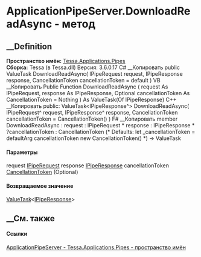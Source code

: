 # ApplicationPipeServer.DownloadReadAsync - метод
##  __Definition
 **Пространство имён:**
[Tessa.Applications.Pipes](N_Tessa_Applications_Pipes.htm)  
 **Сборка:** Tessa (в Tessa.dll) Версия: 3.6.0.17
C# __Копировать
     public ValueTask<IPipeResponse> DownloadReadAsync(
    	IPipeRequest request,
    	IPipeResponse response,
    	CancellationToken cancellationToken = default
    )
VB __Копировать
     Public Function DownloadReadAsync ( 
    	request As IPipeRequest,
    	response As IPipeResponse,
    	Optional cancellationToken As CancellationToken = Nothing
    ) As ValueTask(Of IPipeResponse)
C++ __Копировать
     public:
    ValueTask<IPipeResponse^> DownloadReadAsync(
    	IPipeRequest^ request, 
    	IPipeResponse^ response, 
    	CancellationToken cancellationToken = CancellationToken()
    )
F# __Копировать
     member DownloadReadAsync : 
            request : IPipeRequest * 
            response : IPipeResponse * 
            ?cancellationToken : CancellationToken 
    (* Defaults:
            let _cancellationToken = defaultArg cancellationToken new CancellationToken()
    *)
    -> ValueTask<IPipeResponse> 
#### Параметры
request [IPipeRequest](T_Tessa_Platform_Pipes_IPipeRequest.htm)
response [IPipeResponse](T_Tessa_Platform_Pipes_IPipeResponse.htm)
cancellationToken
[CancellationToken](https://learn.microsoft.com/dotnet/api/system.threading.cancellationtoken)
(Optional)
#### Возвращаемое значение
[ValueTask](https://learn.microsoft.com/dotnet/api/system.threading.tasks.valuetask-1)<[IPipeResponse](T_Tessa_Platform_Pipes_IPipeResponse.htm)>
##  __См. также
#### Ссылки
[ApplicationPipeServer -
](T_Tessa_Applications_Pipes_ApplicationPipeServer.htm)
[Tessa.Applications.Pipes - пространство имён](N_Tessa_Applications_Pipes.htm)

